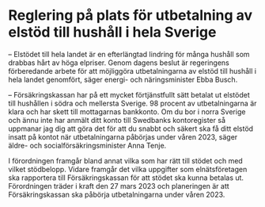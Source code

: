 # Reglering på plats för utbetalning av elstöd till hushåll i hela Sverige

– Elstödet till hela landet är en efterlängtad lindring för många hushåll som drabbas hårt av höga elpriser. Genom dagens beslut är regeringens förberedande arbete för att möjliggöra utbetalningarna av elstöd till hushåll i hela landet genomfört, säger energi- och näringsminister Ebba Busch.

– Försäkringskassan har på ett mycket förtjänstfullt sätt betalat ut elstödet till hushållen i södra och mellersta Sverige. 98 procent av utbetalningarna är klara och har skett till mottagarnas bankkonto. Om du bor i norra Sverige och ännu inte har anmält ditt konto till Swedbanks kontoregister så uppmanar jag dig att göra det för att du snabbt och säkert ska få ditt elstöd insatt på kontot när utbetalningarna påbörjas under våren 2023, säger äldre- och socialförsäkringsminister Anna Tenje.

I förordningen framgår bland annat vilka som har rätt till stödet och med vilket stödbelopp. Vidare framgår det vilka uppgifter som elnätsföretagen ska rapportera till Försäkringskassan för att stödet ska kunna betalas ut. Förordningen träder i kraft den 27 mars 2023 och planeringen är att Försäkringskassan ska påbörja utbetalningarna under våren 2023.

